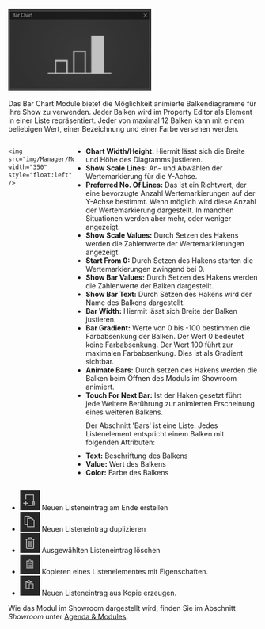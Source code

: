 ![BarChartModul](img/Manager/Module/BarChart_Module.png) 

Das Bar Chart Module bietet die Möglichkeit animierte Balkendiagramme für ihre Show zu verwenden. Jeder Balken wird im Property Editor als Element in einer Liste repräsentiert. Jeder von maximal 12 Balken kann mit einem beliebigen Wert, einer Bezeichnung und einer Farbe versehen werden.


<div style="display: flex;">


    <img src="img/Manager/Module/BarChartProperties.png" width="350" style="float:left" />

<div>
    <ul>
        <li><b>Chart Width/Height:</b> Hiermit lässt sich die Breite und Höhe des Diagramms justieren.
        </li>
        <li><b>Show Scale Lines:</b> An- und Abwählen der Wertemarkierung für die Y-Achse.
        </li>
        <li><b>Preferred No. Of Lines:</b> Das ist ein Richtwert, der eine bevorzugte Anzahl Wertemarkierungen auf der Y-Achse bestimmt. Wenn möglich wird diese Anzahl der Wertemarkierung dargestellt. In manchen Situationen werden aber mehr, oder weniger angezeigt.
        </li>
        <li><b>Show Scale Values:</b> Durch Setzen des Hakens  werden die Zahlenwerte der Wertemarkierungen angezeigt.
        </li>
        <li><b>Start From 0:</b> Durch Setzen des Hakens starten die Wertemarkierungen zwingend bei 0.
        </li>
        <li><b>Show Bar Values:</b> Durch Setzen des Hakens werden die Zahlenwerte der Balken dargestellt.
        </li>
        <li><b>Show Bar Text:</b> Durch Setzen des Hakens wird der Name des Balkens dargestellt.
        </li>
        <li><b>Bar Width:</b> Hiermit lässt sich Breite der Balken justieren.
        </li>
        <li><b>Bar Gradient:</b> Werte von 0 bis -100 bestimmen die Farbabsenkung der Balken. Der Wert 0 bedeutet keine Farbabsenkung. Der Wert 100 führt zur maximalen Farbabsenkung. Dies ist als Gradient sichtbar. 
        </li>
        <li><b>Animate Bars:</b> Durch setzen des Hakens werden die Balken beim Öffnen des Moduls im Showroom animiert.
        </li>
        <li><b>Touch For Next Bar:</b> Ist der Haken gesetzt führt jede Weitere Berührung zur animierten Erscheinung eines weiteren Balkens. 
        </li>
        <div style="padding-block: 10px">
        Der Abschnitt 'Bars' ist eine Liste. Jedes Listenelement entspricht einem Balken mit folgenden Attributen:
        </div>
        <!-- <ul> -->
        <li ><b>Text:</b> Beschriftung des Balkens</li>
        <li><b>Value:</b> Wert des Balkens</li>
        <li><b>Color:</b> Farbe des Balkens</li>
        <!-- </ul> -->
    </ul>
</div>

</div>

<div>
<ul>
    <li>
    <div>
        <img src="img/Manager/Module/Storyboardplus_Icon_New.png"/> Neuen Listeneintrag am Ende erstellen
    </div>
    </li>
    <li>
    <div>
    <img src="img/Manager/Module/Storyboardplus_Icon_Duplicate.png"/> Neuen Listeneintrag duplizieren</div></li>
    <li>
    <div>
    <img src="img/Manager/Module/Storyboardplus_Icon_Delete.png"/> Ausgewählten Listeneintrag löschen</div></li>
    <li>
    <div>
    <img src="img/Manager/Module/ClipboardCopyIcon.png" /> Kopieren eines Listenelementes mit Eigenschaften.</div> </li>
    <li>
    <div>
    <img src="img/Manager/Module/ClipboardPasteIcon.png" /> Neuen Listeneintrag aus Kopie erzeugen.</div> </li>
</ul>
</div>


<!-- Folgende Attribute bestimmten die Darstellung und das Verhalten des Diagramms im Allgemeinen:
<ul>
<li><b>Title Text</b> - Überschrift des Diagramms.
</li>

<li><b>Show Title</b> - Durch Setzen des Hakens wird die Überschrift angezeigt. 
</li>

<li><b>Chart Width/Height</b> - Hiermit lässt sich die Breite und Höhe des Diagramms justieren.
</li>

<li><b>Show Scale Lines</b> - An- und Abwählen der Wertemarkierung für die Y-Achse.
</li>

<li><b>Preferred No. Of Lines</b> - Das ist ein Richtwert, der eine bevorzugte Anzahl Wertemarkierungen auf der Y-Achse bestimmt. Wenn möglich wird diese Anzahl der Wertemarkierung dargestellt. In manchen Situationen werden aber mehr, oder weniger angezeigt.
</li>

<li><b>Show Scale Values</b> - Durch Setzen des Hakens  werden die Zahlenwerte der Wertemarkierungen angezeigt.
</li>

<li><b>Start From 0</b> - Durch Setzen des Hakens starten die Wertemarkierungen zwingend bei 0.
</li>

<li><b>Show Bar Values</b> - Durch Setzen des Hakens werden die Zahlenwerte der Balken dargestellt.
</li>

<li><b>Show Bar Text</b> - Durch Setzen des Hakens wird der Name des Balkens dargestellt.
</li>

<li><b>Bar Width</b> - Hiermit lässt sich Breite der Balken justieren.
</li>

<li><b>Bar Gradient</b> - Werte von 0 bis -100 bestimmen die Farbabsenkung der Balken. Der Wert 0 bedeutet keine Farbabsenkung. Der Wert 100 führt zur maximalen Farbabsenkung. Dies ist als Gradient sichtbar. 
</li>

<li><b>Animate Bars</b> - Durch setzen des Hakens werden die Balken beim Öffnen des Moduls im Showroom animiert.
</li>

<li><b>Touch For Next Bar</b> - Ist der Haken gesetzt führt jede Weitere Berührung zur animierten Erscheinung eines weiteren Balkens. 
</li>
</ul> -->

Wie das Modul im Showroom dargestellt wird, finden Sie im Abschnitt *Showroom* unter [Agenda & Modules](056_agenda.html#bar-chart).

